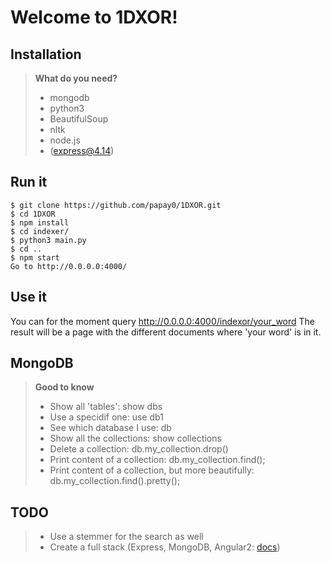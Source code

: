 Welcome to 1DXOR!
===================

Installation
-------------
> **What do you need?**
>
> - mongodb
> - python3
> - BeautifulSoup
> - nltk
> - node.js
> - (express@4.14)

Run it
------

```
$ git clone https://github.com/papay0/1DXOR.git
$ cd 1DXOR
$ npm install
$ cd indexer/
$ python3 main.py
$ cd ..
$ npm start
Go to http://0.0.0.0:4000/
```

Use it
------
You can for the moment query http://0.0.0.0:4000/indexor/your_word
The result will be a page with the different documents where 'your word' is in it.

MongoDB
-------
> **Good to know**
>
> - Show all 'tables': show dbs
> - Use a specidif one: use db1
> - See which database I use: db
> - Show all the collections: show collections
> - Delete a collection: db.my_collection.drop()
> - Print content of a collection: db.my_collection.find();
> - Print content of a collection, but more beautifully: db.my_collection.find().pretty();

TODO
-------------
> - Use a stemmer for the search as well
> - Create a full stack (Express, MongoDB, Angular2: [docs](http://adrianmejia.com/blog/2014/10/01/creating-a-restful-api-tutorial-with-nodejs-and-mongodb/))
